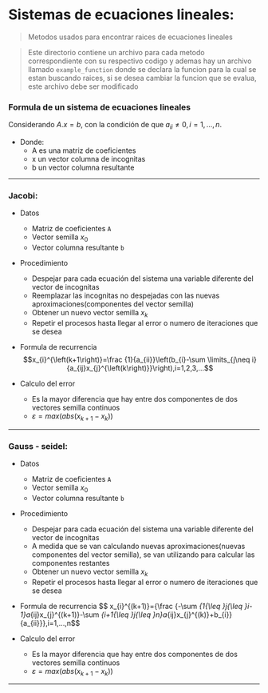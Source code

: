 # Sistemas de ecuaciones lineales:
> Metodos usados para encontrar raices de ecuaciones lineales

> Este directorio contiene un archivo para cada metodo correspondiente con su respectivo codigo y ademas hay un archivo llamado `example_function` donde se declara la funcion para la cual se estan buscando raices, si se desea cambiar la funcion que se evalua, este archivo debe ser modificado

### Formula de un sistema de ecuaciones lineales
 Considerando  $A . x = b$, con la condición de que $a_{ii} \neq 0,i=1,...,n$.
+ Donde:
    - A es una matriz de coeficientes
    - x un vector columna de incognitas
    - b un vector columna resultante

------------------------------------------------------------

### Jacobi:
* Datos                      
    - Matriz de coeficientes `A`
    - Vector semilla $x_{0}$
    - Vector columna resultante `b`


* Procedimiento
    - Despejar para cada ecuación del sistema una variable diferente del vector de incognitas
    - Reemplazar las incognitas no despejadas con las nuevas aproximaciones(componentes del vector semilla)
    - Obtener un nuevo vector semilla $x_{k}$
    - Repetir el procesos hasta llegar al error o numero de iteraciones que se desea

* Formula de recurrencia
    $$x_{i}^{\left(k+1\right)}=\frac {1}{a_{ii}}\left(b_{i}-\sum \limits_{j\neq i}{a_{ij}x_{j}^{\left(k\right)}}\right),i=1,2,3,...$$
* Calculo del error
    - Es la mayor diferencia que hay entre dos componentes de dos vectores semilla continuos
    - $\varepsilon = max(abs(x_{k+1} - x_{k}))$

------------------------------------------

### Gauss - seidel:
* Datos                      
    - Matriz de coeficientes `A`
    - Vector semilla $x_{0}$
    - Vector columna resultante `b`

* Procedimiento
    - Despejar para cada ecuación del sistema una variable diferente del vector de incognitas
    - A medida que se van calculando nuevas aproximaciones(nuevas componentes del vector semilla), se van utilizando para calcular las componentes restantes
    - Obtener un nuevo vector semilla $x_{k}$
    - Repetir el procesos hasta llegar al error o numero de iteraciones que se desea

* Formula de recurrencia
    $$ x_{i}^{(k+1)}={\frac {-\sum _{1{\leq }j{\leq }i-1}a_{ij}x_{j}^{(k+1)}-\sum _{i+1{\leq }j{\leq }n}a_{ij}x_{j}^{(k)}+b_{i}}{a_{ii}}},i=1,...,n\$$
* Calculo del error
    - Es la mayor diferencia que hay entre dos componentes de dos vectores semilla continuos
    - $\varepsilon = max(abs(x_{k+1} - x_{k}))$

---------------------------------------------------------
